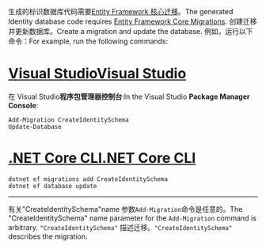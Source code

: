 <span data-ttu-id="93a52-101">生成的标识数据库代码需要[Entity Framework 核心迁移](/ef/core/managing-schemas/migrations/)。</span><span class="sxs-lookup"><span data-stu-id="93a52-101">The generated Identity database code requires [Entity Framework Core Migrations](/ef/core/managing-schemas/migrations/).</span></span> <span data-ttu-id="93a52-102">创建迁移并更新数据库。</span><span class="sxs-lookup"><span data-stu-id="93a52-102">Create a migration and update the database.</span></span> <span data-ttu-id="93a52-103">例如，运行以下命令：</span><span class="sxs-lookup"><span data-stu-id="93a52-103">For example, run the following commands:</span></span>

# <a name="visual-studiotabvisual-studio"></a>[<span data-ttu-id="93a52-104">Visual Studio</span><span class="sxs-lookup"><span data-stu-id="93a52-104">Visual Studio</span></span>](#tab/visual-studio)

<span data-ttu-id="93a52-105">在 Visual Studio**程序包管理器控制台**:</span><span class="sxs-lookup"><span data-stu-id="93a52-105">In the Visual Studio **Package Manager Console**:</span></span>

```PMC
Add-Migration CreateIdentitySchema
Update-Database
```

# <a name="net-core-clitabnetcore-cli"></a>[<span data-ttu-id="93a52-106">.NET Core CLI</span><span class="sxs-lookup"><span data-stu-id="93a52-106">.NET Core CLI</span></span>](#tab/netcore-cli)

```cli
dotnet ef migrations add CreateIdentitySchema
dotnet ef database update
```

------

<span data-ttu-id="93a52-107">有关"CreateIdentitySchema"name 参数`Add-Migration`命令是任意的。</span><span class="sxs-lookup"><span data-stu-id="93a52-107">The "CreateIdentitySchema" name parameter for the `Add-Migration` command is arbitrary.</span></span> <span data-ttu-id="93a52-108">`"CreateIdentitySchema"` 描述迁移。</span><span class="sxs-lookup"><span data-stu-id="93a52-108">`"CreateIdentitySchema"` describes the migration.</span></span>